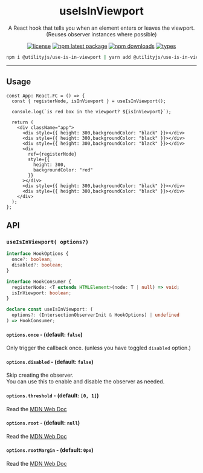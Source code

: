 <div align="center">
  <h1 align="center">
    useIsInViewport
  </h1>
</div>

<div align="center">

A React hook that tells you when an element enters or leaves the viewport.\
(Reuses observer instances where possible)

[![license](https://img.shields.io/github/license/mimshins/utilityjs?color=212121&style=for-the-badge)](https://github.com/mimshins/utilityjs/blob/main/LICENSE)
[![npm latest package](https://img.shields.io/npm/v/@utilityjs/use-is-in-viewport?color=212121&style=for-the-badge)](https://www.npmjs.com/package/@utilityjs/use-is-in-viewport)
[![npm downloads](https://img.shields.io/npm/dm/@utilityjs/use-is-in-viewport?color=212121&style=for-the-badge)](https://www.npmjs.com/package/@utilityjs/use-is-in-viewport)
[![types](https://img.shields.io/npm/types/@utilityjs/use-is-in-viewport?color=212121&style=for-the-badge)](https://www.npmjs.com/package/@utilityjs/use-is-in-viewport)

```bash
npm i @utilityjs/use-is-in-viewport | yarn add @utilityjs/use-is-in-viewport
```

</div>

<hr />

## Usage

```tsx
const App: React.FC = () => {
  const { registerNode, isInViewport } = useIsInViewport();

  console.log(`is red box in the viewport? ${isInViewport}`);

  return (
    <div className="app">
      <div style={{ height: 300,backgroundColor: "black" }}></div>
      <div style={{ height: 300,backgroundColor: "black" }}></div>
      <div style={{ height: 300,backgroundColor: "black" }}></div>
      <div
        ref={registerNode}
        style={{
          height: 300,
          backgroundColor: "red"
        }}
      ></div>
      <div style={{ height: 300,backgroundColor: "black" }}></div>
      <div style={{ height: 300,backgroundColor: "black" }}></div>
    </div>
  );
};
```

## API

### `useIsInViewport( options?)`

```ts
interface HookOptions {
  once?: boolean;
  disabled?: boolean;
}

interface HookConsumer {
  registerNode: <T extends HTMLElement>(node: T | null) => void;
  isInViewport: boolean;
}

declare const useIsInViewport: (
  options?: (IntersectionObserverInit & HookOptions) | undefined
) => HookConsumer;
```

#### `options.once` - (default: `false`)

Only trigger the callback once. (unless you have toggled `disabled` option.)

#### `options.disabled` - (default: `false`)

Skip creating the observer.\
You can use this to enable and disable the observer as needed.

#### `options.threshold` - (default: `[0, 1]`)

Read the [MDN Web Doc](https://developer.mozilla.org/en-US/docs/Web/API/Intersection_Observer_API#intersection_observer_options)

#### `options.root` - (default: `null`)

Read the [MDN Web Doc](https://developer.mozilla.org/en-US/docs/Web/API/Intersection_Observer_API#intersection_observer_options)

#### `options.rootMargin` - (default: `0px`)

Read the [MDN Web Doc](https://developer.mozilla.org/en-US/docs/Web/API/Intersection_Observer_API#intersection_observer_options)